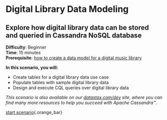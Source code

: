 <div class="top">

# Digital Library Data Modeling
## Explore how digital library data can be stored and queried in Cassandra NoSQL database
</div>

<div><b>Difficulty</b>: Beginner</div>
<div><b>Time</b>: 15 minutes</div>
<div><b>Prerequisite</b>: <a href="https://www.datastax.com/learn/data-modeling-by-example/digital-library-data-model" target="_blank">how to create a data model for a digital music library</a></div>

**In this scenario, you will:**

* Create tables for a digital library data use case 
* Populate tables with sample digital library data
* Design and execute CQL queries over digital library data

_This scenario is also available on our [datastax.com/dev](https://www.datastax.com/dev) site, where you can find many more resources to help you succeed with Apache Cassandra™._

[start scenario](command:katapod.loadPage?step1){.orange_bar}
